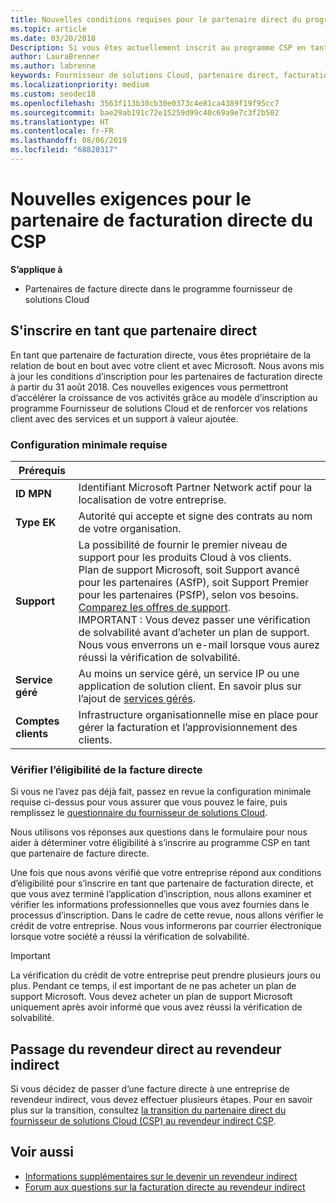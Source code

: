 ```yaml
---
title: Nouvelles conditions requises pour le partenaire direct du programme fournisseur de solutions Cloud | Espace partenaires
ms.topic: article
ms.date: 03/20/2018
Description: Si vous êtes actuellement inscrit au programme CSP en tant que partenaire direct, vous devez vous préparer à répondre à ces exigences de services et de support mises à jour.
author: LauraBrenner
ms.author: labrenne
keywords: Fournisseur de solutions Cloud, partenaire direct, facturation directe, conditions requises
ms.localizationpriority: medium
ms.custom: seodec18
ms.openlocfilehash: 3563f113b30cb30e0373c4e81ca4389f19f95cc7
ms.sourcegitcommit: bae29ab191c72e15259d99c40c69a9e7c3f2b502
ms.translationtype: HT
ms.contentlocale: fr-FR
ms.lasthandoff: 08/06/2019
ms.locfileid: "68820317"
---
```

# <a name="csp-direct-bill-partner-new-requirements"></a>Nouvelles exigences pour le partenaire de facturation directe du CSP

**S’applique à**

- Partenaires de facture directe dans le programme fournisseur de solutions Cloud

## <a name="enroll-as-a-direct-partner"></a>S'inscrire en tant que partenaire direct

En tant que partenaire de facturation directe, vous êtes propriétaire de la relation de bout en bout avec votre client et avec Microsoft. Nous avons mis à jour les conditions d’inscription pour les partenaires de facturation directe à partir du 31 août 2018. Ces nouvelles exigences vous permettront d’accélérer la croissance de vos activités grâce au modèle d’inscription au programme Fournisseur de solutions Cloud et de renforcer vos relations client avec des services et un support à valeur ajoutée.

### <a name="minimum-requirements"></a>Configuration minimale requise

|**Prérequis**|                             |
|--------------------------------|--------------------------------------------------------------|
|**ID MPN**   |Identifiant Microsoft Partner Network actif pour la localisation de votre entreprise.    |
|**Type EK**   |Autorité qui accepte et signe des contrats au nom de votre organisation.|
|**Support**   |La possibilité de fournir le premier niveau de support pour les produits Cloud à vos clients. <br>Plan de support Microsoft, soit Support avancé pour les partenaires (ASfP), soit Support Premier pour les partenaires (PSfP), selon vos besoins. [Comparez les offres de support](https://partner.microsoft.com/support/partnersupport).<br> IMPORTANT : Vous devez passer une vérification de solvabilité avant d’acheter un plan de support. Nous vous enverrons un e-mail lorsque vous aurez réussi la vérification de solvabilité. |
|**Service géré**   |Au moins un service géré, un service IP ou une application de solution client. En savoir plus sur l’ajout de [services gérés](https://partner.microsoft.com/business-opportunities/managed-services-provider).|
|**Comptes clients** |Infrastructure organisationnelle mise en place pour gérer la facturation et l’approvisionnement des clients.

### <a name="verify-direct-bill-eligibility"></a>Vérifier l’éligibilité de la facture directe

Si vous ne l’avez pas déjà fait, passez en revue la configuration minimale requise ci-dessus pour vous assurer que vous pouvez le faire, puis remplissez le [questionnaire du fournisseur de solutions Cloud](https://partner.microsoft.com/cloud-solution-provider/assessment).

Nous utilisons vos réponses aux questions dans le formulaire pour nous aider à déterminer votre éligibilité à s’inscrire au programme CSP en tant que partenaire de facture directe.

Une fois que nous avons vérifié que votre entreprise répond aux conditions d’éligibilité pour s’inscrire en tant que partenaire de facturation directe, et que vous avez terminé l’application d’inscription, nous allons examiner et vérifier les informations professionnelles que vous avez fournies dans le processus d’inscription. Dans le cadre de cette revue, nous allons vérifier le crédit de votre entreprise. Nous vous informerons par courrier électronique lorsque votre société a réussi la vérification de solvabilité.

>[!IMPORTANT]
>La vérification du crédit de votre entreprise peut prendre plusieurs jours ou plus. Pendant ce temps, il est important de ne pas acheter un plan de support Microsoft. Vous devez acheter un plan de support Microsoft uniquement après avoir informé que vous avez réussi la vérification de solvabilité.

## <a name="transition-from-direct-to-indirect-reseller"></a>Passage du revendeur direct au revendeur indirect

Si vous décidez de passer d’une facture directe à une entreprise de revendeur indirect, vous devez effectuer plusieurs étapes. Pour en savoir plus sur la transition, consultez [la transition du partenaire direct du fournisseur de solutions Cloud (CSP) au revendeur indirect CSP](transition-direct-to-indirect.md). 

## <a name="see-also"></a>Voir aussi

- [Informations supplémentaires sur le devenir un revendeur indirect](https://assetsprod.microsoft.com/csp-directbill-to-indirect-transition.pdf)
- [Forum aux questions sur la facturation directe au revendeur indirect](https://assetsprod.microsoft.com/mpn/direct-bill-partner-faq.pdf)

